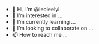 - 👋 Hi, I’m @leoleelyl
- 👀 I’m interested in ...
- 🌱 I’m currently learning ...
- 💞️ I’m looking to collaborate on ...
- 📫 How to reach me ...

<!---
leoleelyl/leoleelyl is a ✨ special ✨ repository because its `README.md` (this file) appears on your GitHub profile.
You can click the Preview link to take a look at your changes.
--->
